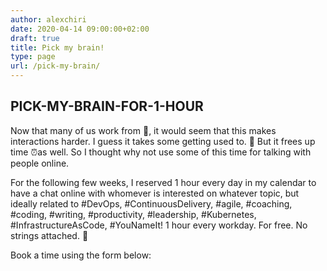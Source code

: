 ```yaml
---
author: alexchiri
date: 2020-04-14 09:00:00+02:00
draft: true
title: Pick my brain!
type: page
url: /pick-my-brain/
---
```


## PICK-MY-BRAIN-FOR-1-HOUR

Now that many of us work from 🏡, it would seem that this makes interactions harder. I guess it takes some getting used to. 💪 But it frees up time ⏰as well. So I thought why not use some of this time for talking with people online.  

For the following few weeks, I reserved 1 hour every day in my calendar to have a chat online with whomever is interested on whatever topic, but ideally related to #DevOps, #ContinuousDelivery, #agile, #coaching, #coding, #writing, #productivity, #leadership, #Kubernetes, #InfrastructureAsCode, #YouNameIt! 1 hour every workday. For free. No strings attached. 🚀

Book a time using the form below: <br/>

<!-- Calendly inline widget begin -->
<div class="calendly-inline-widget" data-url="https://calendly.com/alexchiri/60min" style="min-width:320px;height:1100px;"></div>
<script type="text/javascript" src="https://assets.calendly.com/assets/external/widget.js"></script>
<!-- Calendly inline widget end -->

